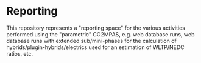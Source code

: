 # Reporting
This repository represents a "reporting space" for the various activities performed using the "parametric" CO2MPAS, e.g. web database runs, web database runs with extended sub/mini-phases for the calculation of hybrids/plugin-hybrids/electrics used for an estimation of WLTP/NEDC ratios, etc.

